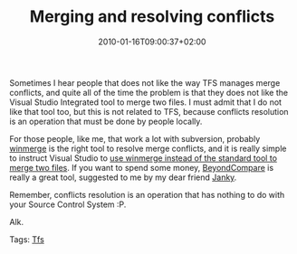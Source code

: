 ﻿---
title: "Merging and resolving conflicts"
description: ""
date: 2010-01-16T09:00:37+02:00
draft: false
tags: [Branch,Tfs]
categories: [Tfs]
---
Sometimes I hear people that does not like the way TFS manages merge conflicts, and quite all of the time the problem is that they does not like the Visual Studio Integrated tool to merge two files. I must admit that I do not like that tool too, but this is not related to TFS, because conflicts resolution is an operation that must be done by people locally.

For those people, like me, that work a lot with subversion, probably [winmerge](http://winmerge.org/) is the right tool to resolve merge conflicts, and it is really simple to instruct Visual Studio to [use winmerge instead of the standard tool to merge two files](http://www.neovolve.com/post/2007/06/19/using-winmerge-with-tfs.aspx). If you want to spend some money, [BeyondCompare](http://www.scootersoftware.com/) is really a great tool, suggested to me by my dear friend [Janky](http://blogs.ugidotnet.org/janky/Default.aspx).

Remember, conflicts resolution is an operation that has nothing to do with your Source Control System :P.

Alk.

Tags: [Tfs](http://technorati.com/tag/Tfs)

